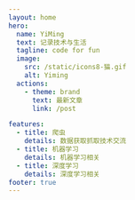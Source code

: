 ```yaml
---
layout: home
hero:
  name: YiMing
  text: 记录技术与生活
  tagline: code for fun
  image:
    src: /static/icons8-猫.gif
    alt: Yiming
  actions:
    - theme: brand
      text: 最新文章
      link: /post

features:
  - title: 爬虫
    details: 数据获取抓取技术交流
  - title: 机器学习
    details: 机器学习相关
  - title: 深度学习
    details: 深度学习相关
footer: true
---
```


